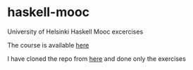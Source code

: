 # haskell-mooc
University of Helsinki Haskell Mooc excercises


The course is available [here](https://haskell.mooc.fi/)

I have cloned the repo from [here](https://github.com/moocfi/haskell-mooc) and done only the exercises
